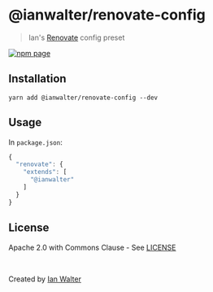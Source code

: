 # @ianwalter/renovate-config
> Ian's [Renovate][renovateUrl] config preset

[![npm page][npmImage]][npmUrl]

## Installation

```console
yarn add @ianwalter/renovate-config --dev
```

## Usage

In `package.json`:

```js
{
  "renovate": {
    "extends": [
      "@ianwalter"
    ]
  }
}
```

## License

Apache 2.0 with Commons Clause - See [LICENSE][licenseUrl]

&nbsp;

Created by [Ian Walter](https://iankwalter.com)

[renovateUrl]: https://renovatebot.com/
[npmImage]: https://img.shields.io/npm/v/@ianwalter/renovate-config.svg
[npmUrl]: https://www.npmjs.com/package/@ianwalter/renovate-config
[licenseUrl]: https://github.com/ianwalter/renovate-config/blob/master/LICENSE
